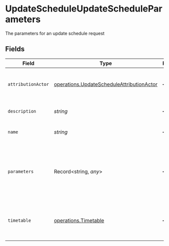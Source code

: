 # UpdateScheduleUpdateScheduleParameters

The parameters for an update schedule request


## Fields

| Field                                                                                                         | Type                                                                                                          | Required                                                                                                      | Description                                                                                                   | Example                                                                                                       |
| ------------------------------------------------------------------------------------------------------------- | ------------------------------------------------------------------------------------------------------------- | ------------------------------------------------------------------------------------------------------------- | ------------------------------------------------------------------------------------------------------------- | ------------------------------------------------------------------------------------------------------------- |
| `attributionActor`                                                                                            | [operations.UpdateScheduleAttributionActor](../../../sdk/models/operations/updatescheduleattributionactor.md) | :heavy_minus_sign:                                                                                            | The attribution-actor of the scheduled pipeline.                                                              | current                                                                                                       |
| `description`                                                                                                 | *string*                                                                                                      | :heavy_minus_sign:                                                                                            | Description of the schedule.                                                                                  |                                                                                                               |
| `name`                                                                                                        | *string*                                                                                                      | :heavy_minus_sign:                                                                                            | Name of the schedule.                                                                                         |                                                                                                               |
| `parameters`                                                                                                  | Record<string, *any*>                                                                                         | :heavy_minus_sign:                                                                                            | Pipeline parameters represented as key-value pairs. Must contain branch or tag.                               | {"deploy_prod":true,"branch":"feature/design-new-api"}                                                        |
| `timetable`                                                                                                   | [operations.Timetable](../../../sdk/models/operations/timetable.md)                                           | :heavy_minus_sign:                                                                                            | Timetable that specifies when a schedule triggers.                                                            |                                                                                                               |